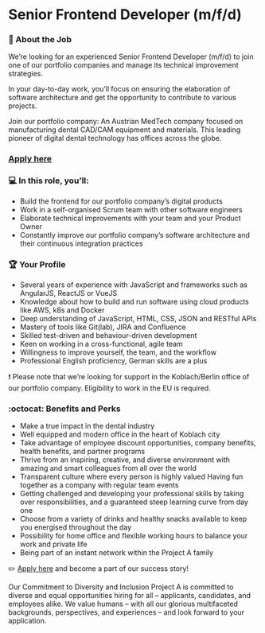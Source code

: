 # Senior Frontend Developer (m/f/d)


### 🚀 About the Job

We’re looking for an experienced Senior Frontend Developer (m/f/d) to join one of our portfolio companies and manage its technical improvement strategies.

In your day-to-day work, you’ll focus on ensuring the elaboration of software architecture and get the opportunity to contribute to various projects.

Join our portfolio company: An Austrian MedTech company focused on manufacturing dental CAD/CAM equipment and materials. This leading pioneer of digital dental technology has offices across the globe.



### [Apply here](https://grnh.se/305577f22us)

### :computer: In this role, you’ll:

* Build the frontend for our portfolio company’s digital products 
* Work in a self-organised Scrum team with other software engineers 
* Elaborate technical improvements with your team and your Product Owner
* Constantly improve our portfolio company’s software architecture and their continuous integration practices

### 🏆 Your Profile

* Several years of experience with JavaScript and frameworks such as AngularJS, ReactJS or VueJS
* Knowledge about how to build and run software using cloud products like AWS, k8s and Docker
* Deep understanding of JavaScript, HTML, CSS, JSON and RESTful APIs
* Mastery of tools like Git(lab), JIRA and Confluence
* Skilled test-driven and behaviour-driven development
* Keen on working in a cross-functional, agile team
* Willingness to improve yourself, the team, and the workflow
* Professional English proficiency, German skills are a plus

❗ Please note that we’re looking for support in the Koblach/Berlin office of our portfolio company. Eligibility to work in the EU is required.

### :octocat: Benefits and Perks

* Make a true impact in the dental industry
* Well equipped and modern office in the heart of Koblach city
* Take advantage of employee discount opportunities, company benefits, health benefits, and partner programs
* Thrive from an inspiring, creative, and diverse environment with amazing and smart colleagues from all over the world
* Transparent culture where every person is highly valued Having fun together as a company with regular team events
* Getting challenged and developing your professional skills by taking over responsibilities, and a guaranteed steep learning curve from day one
* Choose from a variety of drinks and healthy snacks available to keep you energised throughout the day
* Possibility for home office and flexible working hours to balance your work and private life
* Being part of an instant network within the Project A family

:pencil2: [Apply here](https://grnh.se/305577f22us) and become a part of our success story!


Our Commitment to Diversity and Inclusion
Project A is committed to diverse and equal opportunities hiring for all – applicants, candidates, and employees alike. We value humans – with all our glorious multifaceted backgrounds, perspectives, and experiences – and look forward to your application.
